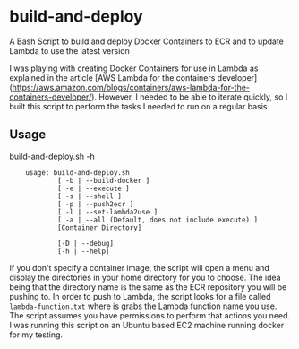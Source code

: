 # build-and-deploy
A Bash Script to build and deploy Docker Containers to ECR and to update Lambda to use the latest version

I was playing with creating Docker Containers for use in Lambda as explained in the article [AWS Lambda for the containers developer] (https://aws.amazon.com/blogs/containers/aws-lambda-for-the-containers-developer/). However, I needed to be able to iterate quickly, so I built this script to perform the tasks I needed to run on a regular basis.

## Usage

build-and-deploy.sh -h

        usage: build-and-deploy.sh 
                [ -b | --build-docker ]
                [ -e | --execute ]
                [ -s | --shell ]
                [ -p | --push2ecr ]
                [ -l | --set-lambda2use ]
                [ -a | --all (Default, does not include execute) ]
                [Container Directory]

                [-D | --debug] 
                [-h | --help] 

If you don't specify a container image, the script will open a menu and display the directories in your home directory for you to choose. The idea being that the directory name is the same as the ECR repository you will be pushing to. In order to push to Lambda, the script looks for a file called `lambda-function.txt` where is grabs the Lambda function name you use. The script assumes you have permissions to perform that actions you need. I was running this script on an Ubuntu based EC2 machine running docker for my testing.
